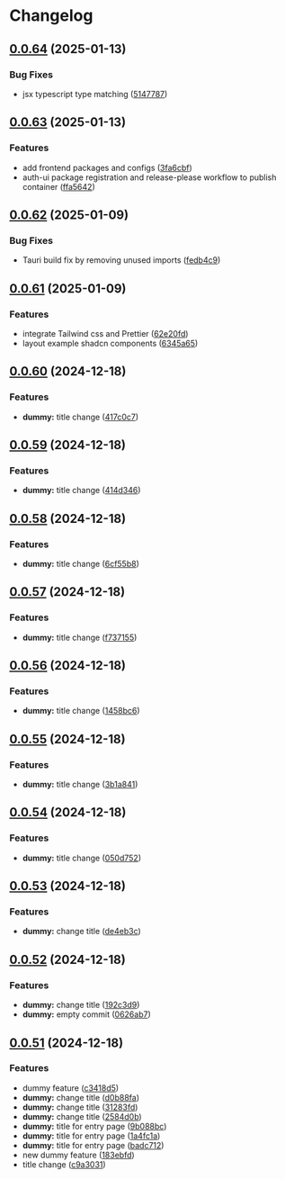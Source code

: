# Changelog

## [0.0.64](https://github.com/szn-app/donation-app/compare/web-server@v0.0.63...web-server@v0.0.64) (2025-01-13)


### Bug Fixes

* jsx typescript type matching ([5147787](https://github.com/szn-app/donation-app/commit/51477879d37e194796e8bfec3d676f97b573456d))

## [0.0.63](https://github.com/szn-app/donation-app/compare/web-server@v0.0.62...web-server@v0.0.63) (2025-01-13)


### Features

* add frontend packages and configs ([3fa6cbf](https://github.com/szn-app/donation-app/commit/3fa6cbf723e071dce3788fb4ebd949fcd969edf9))
* auth-ui package registration and release-please workflow to publish container ([ffa5642](https://github.com/szn-app/donation-app/commit/ffa5642950319bab93cb4ae261cda519bc07b8d4))

## [0.0.62](https://github.com/szn-app/donation-app/compare/web-server@v0.0.61...web-server@v0.0.62) (2025-01-09)


### Bug Fixes

* Tauri build fix by removing unused imports ([fedb4c9](https://github.com/szn-app/donation-app/commit/fedb4c936994bbb2e5a12d161b58d7c086035242))

## [0.0.61](https://github.com/szn-app/donation-app/compare/web-server@v0.0.60...web-server@v0.0.61) (2025-01-09)


### Features

* integrate Tailwind css and Prettier ([62e20fd](https://github.com/szn-app/donation-app/commit/62e20fd40587d7e46fe8ef8986a7974ee25efa9e))
* layout example shadcn components ([6345a65](https://github.com/szn-app/donation-app/commit/6345a65a310ab56fb1608867592028039c83eebc))

## [0.0.60](https://github.com/szn-app/donation-app/compare/web-server@v0.0.59...web-server@v0.0.60) (2024-12-18)


### Features

* **dummy:** title change ([417c0c7](https://github.com/szn-app/donation-app/commit/417c0c78d1c908b91acc2c99bc3c5403163508d4))

## [0.0.59](https://github.com/szn-app/donation-app/compare/web-server@v0.0.58...web-server@v0.0.59) (2024-12-18)


### Features

* **dummy:** title change ([414d346](https://github.com/szn-app/donation-app/commit/414d346523b7e8b895be479e3c2cab12aec806b6))

## [0.0.58](https://github.com/szn-app/donation-app/compare/web-server@v0.0.57...web-server@v0.0.58) (2024-12-18)


### Features

* **dummy:** title change ([6cf55b8](https://github.com/szn-app/donation-app/commit/6cf55b8e9700ac8970f63ef15618f6e827095507))

## [0.0.57](https://github.com/szn-app/donation-app/compare/web-server@v0.0.56...web-server@v0.0.57) (2024-12-18)


### Features

* **dummy:** title change ([f737155](https://github.com/szn-app/donation-app/commit/f7371556a76ecab865d38eb819534f37acd902a8))

## [0.0.56](https://github.com/szn-app/donation-app/compare/web-server@v0.0.55...web-server@v0.0.56) (2024-12-18)


### Features

* **dummy:** title change ([1458bc6](https://github.com/szn-app/donation-app/commit/1458bc68d34f3ad769ef521ccfd912dff18d46b7))

## [0.0.55](https://github.com/szn-app/donation-app/compare/web-server@v0.0.54...web-server@v0.0.55) (2024-12-18)


### Features

* **dummy:** title change ([3b1a841](https://github.com/szn-app/donation-app/commit/3b1a841736adf111fcfe93a6c7cd9490d2853df6))

## [0.0.54](https://github.com/szn-app/donation-app/compare/web-server@v0.0.53...web-server@v0.0.54) (2024-12-18)


### Features

* **dummy:** title change ([050d752](https://github.com/szn-app/donation-app/commit/050d75269f4f2e8a3c098c19039624336a087520))

## [0.0.53](https://github.com/szn-app/donation-app/compare/web-server@v0.0.52...web-server@v0.0.53) (2024-12-18)


### Features

* **dummy:** change title ([de4eb3c](https://github.com/szn-app/donation-app/commit/de4eb3c43975c57bd373344f3736d67feeef4cc3))

## [0.0.52](https://github.com/szn-app/donation-app/compare/web-server@v0.0.51...web-server@v0.0.52) (2024-12-18)


### Features

* **dummy:** change title ([192c3d9](https://github.com/szn-app/donation-app/commit/192c3d918d7d7366396cb85b17e2966aecf4df7c))
* **dummy:** empty commit ([0626ab7](https://github.com/szn-app/donation-app/commit/0626ab740912a5c90a098e25ae24df8503e00772))

## [0.0.51](https://github.com/szn-app/donation-app/compare/web-server-v0.0.50...web-server@v0.0.51) (2024-12-18)


### Features

* dummy feature ([c3418d5](https://github.com/szn-app/donation-app/commit/c3418d574e61799c3f536020f72f8e2fa16318af))
* **dummy:** change title ([d0b88fa](https://github.com/szn-app/donation-app/commit/d0b88fa8873f375549daf2779713f6006cb7e17a))
* **dummy:** change title ([31283fd](https://github.com/szn-app/donation-app/commit/31283fd342f938534ed9e3d6d5315ba653076c67))
* **dummy:** change title ([2584d0b](https://github.com/szn-app/donation-app/commit/2584d0b43ffe005e6cc0dab5c4a715232d34014e))
* **dummy:** title for entry page ([9b088bc](https://github.com/szn-app/donation-app/commit/9b088bc018462dcfa7061158604fe597802a9da5))
* **dummy:** title for entry page ([1a4fc1a](https://github.com/szn-app/donation-app/commit/1a4fc1a8c2a64b17e6aa451d3aaacd5912ad565a))
* **dummy:** title for entry page ([badc712](https://github.com/szn-app/donation-app/commit/badc7129ac5ec4d35695c0dbb67fd3f0bb952046))
* new dummy feature ([183ebfd](https://github.com/szn-app/donation-app/commit/183ebfdb8e3be36903c945d63ab3ba08c135d89a))
* title change ([c9a3031](https://github.com/szn-app/donation-app/commit/c9a3031e5e06c2025e4c2ef2e5265c7eb8a3849d))
